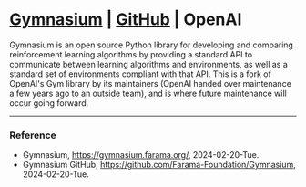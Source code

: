 # [Gymnasium](https://gymnasium.farama.org/) | [GitHub](https://github.com/Farama-Foundation/Gymnasium) | OpenAI

Gymnasium is an open source Python library for developing and comparing reinforcement learning algorithms by providing a standard API to communicate between learning algorithms and environments, as well as a standard set of environments compliant with that API. This is a fork of OpenAI's Gym library by its maintainers (OpenAI handed over maintenance a few years ago to an outside team), and is where future maintenance will occur going forward.

---

### Reference
- Gymnasium, https://gymnasium.farama.org/, 2024-02-20-Tue.
- Gymnasium GitHub, https://github.com/Farama-Foundation/Gymnasium, 2024-02-20-Tue.
